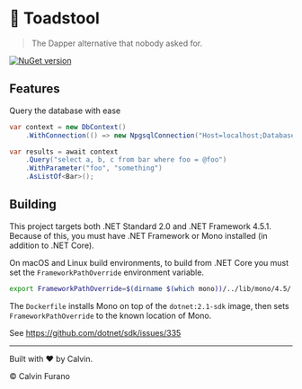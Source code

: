 # 🍄 Toadstool

> The Dapper alternative that nobody asked for.

[![NuGet version](https://img.shields.io/nuget/vpre/Toadstool.svg)](https://www.nuget.org/packages/Toadstool)

## Features

Query the database with ease

```csharp
var context = new DbContext()
    .WithConnection(() => new NpgsqlConnection("Host=localhost;Database=whatever;"));

var results = await context
    .Query("select a, b, c from bar where foo = @foo")
    .WithParameter("foo", "something")
    .AsListOf<Bar>();
```


## Building

This project targets both .NET Standard 2.0 and .NET Framework 4.5.1. Because of this, you must have .NET Framework or Mono installed (in addition to .NET Core).

On macOS and Linux build environments, to build from .NET Core you must set the `FrameworkPathOverride` environment variable.

```bash
export FrameworkPathOverride=$(dirname $(which mono))/../lib/mono/4.5/
```

The `Dockerfile` installs Mono on top of the `dotnet:2.1-sdk` image, then sets `FrameworkPathOverride` to the known location of Mono.

See https://github.com/dotnet/sdk/issues/335

---

Built with &hearts; by Calvin.

&copy; Calvin Furano
